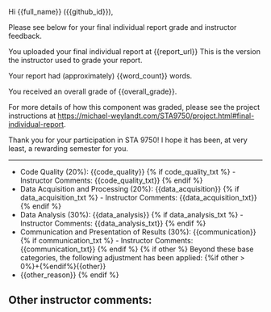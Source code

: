 Hi {{full_name}} ({{github_id}}), 

Please see below for your final individual report
grade and instructor feedback. 

You uploaded your final individual report at 
{{report_url}}
This is the version the instructor used to grade your report. 

Your report had (approximately) {{word_count}} words. 

You received an overall grade of {{overall_grade}}. 

For more details of how this component was graded, 
please see the project instructions at 
https://michael-weylandt.com/STA9750/project.html#final-individual-report. 

Thank you for your participation in STA 9750! I hope it
has been, at very least, a rewarding semester for you. 

---

- Code Quality (20%): {{code_quality}}
{% if code_quality_txt %} - Instructor Comments: {{code_quality_txt}} {% endif %}
- Data Acquisition and Processing (20%): {{data_acquisition}}
{% if data_acquisition_txt %} - Instructor Comments: {{data_acquisition_txt}} {% endif %}
- Data Analysis (30%): {{data_analysis}}
{% if data_analysis_txt %} - Instructor Comments: {{data_analysis_txt}} {% endif %}
- Communication and Presentation of Results (30%): {{communication}}
{% if communication_txt %} - Instructor Comments: {{communication_txt}} {% endif %}
{% if other %} 
Beyond these base categories, the following adjustment has been applied: {%if other > 0%}+{%endif%}{{other}}
- {{other_reason}} {% endif %}

Other instructor comments:
- 


